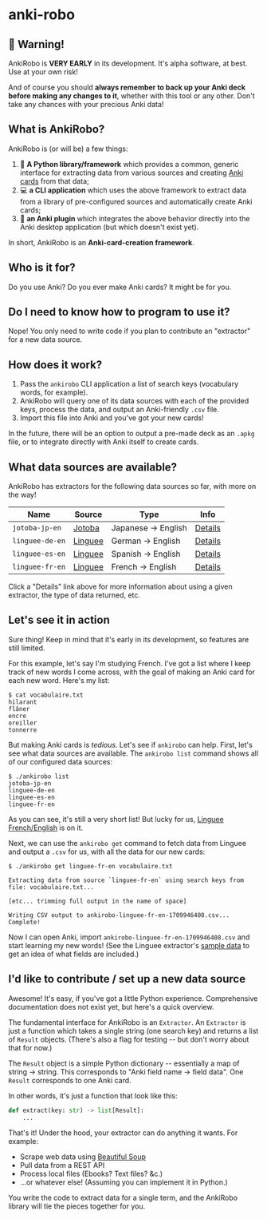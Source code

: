 # anki-robo

## 🚨 Warning!

AnkiRobo is **VERY EARLY** in its development. It's alpha software, at best.
Use at your own risk!

And of course you should **always remember to back up your Anki deck before
making any changes to it**, whether with this tool or any other. Don't take
any chances with your precious Anki data!

## What is AnkiRobo?

AnkiRobo is (or will be) a few things:

1. 🧩 **A Python library/framework** which provides a common, generic
   interface for extracting data from various sources and creating [Anki
   cards](https://apps.ankiweb.net/) from that data;
2. 💻 **a CLI application** which uses the above framework to extract data
   from a library of pre-configured sources and automatically create Anki
   cards;
3. 🔌 **an Anki plugin** which integrates the above behavior directly into the
   Anki desktop application (but which doesn't exist yet).

In short, AnkiRobo is an **Anki-card-creation framework**.

## Who is it for?

Do you use Anki? Do you ever make Anki cards? It might be for you.

## Do I need to know how to program to use it?

Nope! You only need to write code if you plan to contribute an "extractor" for
a new data source.

## How does it work?

1. Pass the `ankirobo` CLI application a list of search keys (vocabulary
   words, for example).
2. AnkiRobo will query one of its data sources with each of the provided keys,
   process the data, and output an Anki-friendly `.csv` file.
3. Import this file into Anki and you've got your new cards!

In the future, there will be an option to output a pre-made deck as an `.apkg`
file, or to integrate directly with Anki itself to create cards.

## What data sources are available?

AnkiRobo has extractors for the following data sources so far, with more on
the way!

| Name | Source | Type | Info |
|------|--------|------|------|
| `jotoba-jp-en` | [Jotoba](https://jotoba.de/) | Japanese -> English | [Details](extractor-details.md#jotoba)
| `linguee-de-en` | [Linguee](https://www.linguee.com/german-english/) | German -> English | [Details](extractor-details.md#linguee)
| `linguee-es-en` | [Linguee](https://www.linguee.com/spanish-english/) | Spanish -> English | [Details](extractor-details.md#linguee)
| `linguee-fr-en` | [Linguee](https://www.linguee.com/french-english/) | French -> English | [Details](extractor-details.md#linguee)

Click a "Details" link above for more information about using a given
extractor, the type of data returned, etc.

## Let's see it in action

Sure thing! Keep in mind that it's early in its development, so features are
still limited.

For this example, let's say I'm studying French. I've got a list where I keep
track of new words I come across, with the goal of making an Anki card for
each new word. Here's my list:

```
$ cat vocabulaire.txt
hilarant
flâner
encre
oreiller
tonnerre
```

But making Anki cards is *tedious*. Let's see if `ankirobo` can help. First,
let's see what data sources are available. The `ankirobo list` command shows
all of our configured data sources:

```
$ ./ankirobo list
jotoba-jp-en
linguee-de-en
linguee-es-en
linguee-fr-en
```

As you can see, it's still a very short list! But lucky for us, [Linguee
French/English](https://www.linguee.com/french-english/) is on it.

Next, we can use the `ankirobo get` command to fetch data from Linguee and
output a `.csv` for us, with all the data for our new cards:

```
$ ./ankirobo get linguee-fr-en vocabulaire.txt

Extracting data from source `linguee-fr-en` using search keys from file: vocabulaire.txt...

[etc... trimming full output in the name of space]

Writing CSV output to ankirobo-linguee-fr-en-1709946408.csv... Complete!
```

Now I can open Anki, import `ankirobo-linguee-fr-en-1709946408.csv` and start
learning my new words! (See the Linguee extractor's [sample
data](extractor-details.md#sample-data-1) to get an idea of what fields are
included.)

## I'd like to contribute / set up a new data source

Awesome! It's easy, if you've got a little Python experience. Comprehensive
documentation does not exist yet, but here's a quick overview.

The fundamental interface for AnkiRobo is an `Extractor`. An `Extractor` is
just a function which takes a single string (one search key) and returns a
list of `Result` objects. (There's also a flag for testing -- but don't worry
about that for now.)

The `Result` object is a simple Python dictionary -- essentially a map of
string -> string. This corresponds to "Anki field name -> field data". One
`Result` corresponds to one Anki card.

In other words, it's just a function that look like this:

```python
def extract(key: str) -> list[Result]:
    ...
```

That's it! Under the hood, your extractor can do anything it wants. For
example:

- Scrape web data using [Beautiful
  Soup](https://beautiful-soup-4.readthedocs.io/en/latest/)
- Pull data from a REST API
- Process local files (Ebooks? Text files? &c.)
- ...or whatever else! (Assuming you can implement it in Python.)

You write the code to extract data for a single term, and the AnkiRobo library
will tie the pieces together for you.

